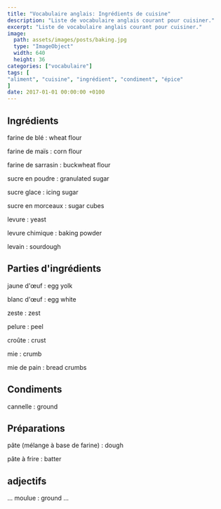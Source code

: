 ```yaml
---
title: "Vocabulaire anglais: Ingrédients de cuisine"
description: "Liste de vocabulaire anglais courant pour cuisiner."
excerpt: "Liste de vocabulaire anglais courant pour cuisiner."
image:
  path: assets/images/posts/baking.jpg
  type: "ImageObject"
  width: 640
  height: 36
categories: ["vocabulaire"]
tags: [
"aliment", "cuisine", "ingrédient", "condiment", "épice"
]
date: 2017-01-01 00:00:00 +0100
---
```


## Ingrédients

farine de blé
: wheat flour

farine de maïs
: corn flour

farine de sarrasin
: buckwheat flour

sucre en poudre
: granulated sugar

sucre glace
: icing sugar

sucre en morceaux
: sugar cubes

levure
: yeast

levure chimique
: baking powder

levain
: sourdough



## Parties d'ingrédients

jaune d'œuf
: egg yolk

blanc d'œuf
: egg white

zeste
: zest

pelure
: peel

croûte
: crust

mie
: crumb

mie de pain
: bread crumbs


## Condiments

cannelle
: ground


## Préparations

pâte (mélange à base de farine)
: dough

pâte à frire
: batter


## adjectifs

... moulue
: ground ...
